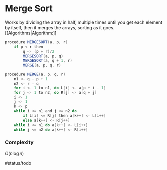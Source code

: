 # Merge Sort
Works by dividing the array in half, multiple times until you get each element by itself, then it merges the arrays, sorting as it goes.
[[Algorithms|Algorithm:]]
```java
procedure MERGESORT(a, p, r)
	if p < r then
		q <- (p + r)/2
		MERGESORT(a, p, q)
		MERGESORT(a, q + 1, r)
		MERGE(a, p, q, r)

procedure MERGE(a, p, q, r)
	n1 <- q - p + 1
	n2 <- r - q
	for i <- 1 to n1, do L[i] <- a[p + i - 1]
	for j <- 1 to n2, do R[j] <- a[q + j]
	i <- 1
	j <- 1
	k <- p
	while i <= n1 and j <= n2 do
		if L[i] <= R[j] then a[k++] <- L[i++]
		else a[k++] <- R[j++]
	while i <= n1 do a[k++] <- L[i++]
	while j <= n2 do a[k++] <- R[i++]
```

### Complexity
$O(n \log n)$

#status/todo 